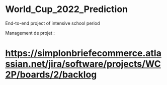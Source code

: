 # World_Cup_2022_Prediction
End-to-end project of intensive school period 

Management de projet : 
# https://simplonbriefecommerce.atlassian.net/jira/software/projects/WC2P/boards/2/backlog
